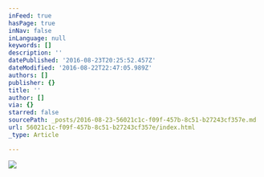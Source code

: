 ```yaml
---
inFeed: true
hasPage: true
inNav: false
inLanguage: null
keywords: []
description: ''
datePublished: '2016-08-23T20:25:52.457Z'
dateModified: '2016-08-22T22:47:05.989Z'
authors: []
publisher: {}
title: ''
author: []
via: {}
starred: false
sourcePath: _posts/2016-08-23-56021c1c-f09f-457b-8c51-b27243cf357e.md
url: 56021c1c-f09f-457b-8c51-b27243cf357e/index.html
_type: Article

---
```

![](https://the-grid-user-content.s3-us-west-2.amazonaws.com/2f9a2784-cdf0-4fd2-a4eb-435eb2cde5c2.png)